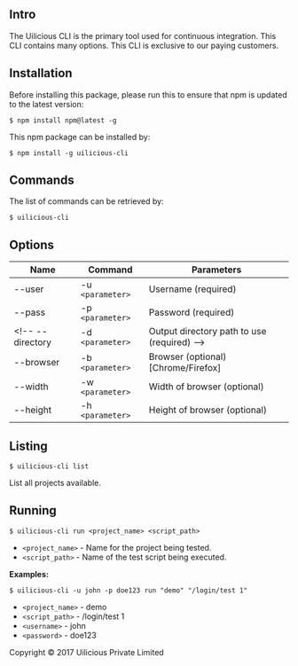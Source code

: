 ## Intro
The Uilicious CLI is the primary tool used for continuous integration. This CLI contains many options.
This CLI is exclusive to our paying customers.

## Installation
Before installing this package, please run this to ensure that npm is updated to the latest version:
```
$ npm install npm@latest -g
```

This npm package can be installed by:
```
$ npm install -g uilicious-cli
```

## Commands
The list of commands can be retrieved by:
```
$ uilicious-cli
```

## Options
Name   | Command | Parameters
------ | ------- | ------------------
--user | -u `<parameter>` | Username (required)
--pass | -p `<parameter>` | Password (required)
<!-- --directory | -d `<parameter>` | Output directory path to use (required) -->
--browser | -b `<parameter>` | Browser (optional) [Chrome/Firefox]
--width | -w `<parameter>` | Width of browser (optional)
--height | -h `<parameter>` | Height of browser (optional)

## Listing
```
$ uilicious-cli list
```
List all projects available.

## Running
```
$ uilicious-cli run <project_name> <script_path>
```
* `<project_name>` - Name for the project being tested.
* `<script_path>` - Name of the test script being executed.

**Examples:**
```
$ uilicious-cli -u john -p doe123 run "demo" "/login/test 1"
```
* `<project_name>` - demo
* `<script_path>` - /login/test 1
* `<username>` - john
* `<password>` - doe123

Copyright &copy; 2017 Uilicious Private Limited
